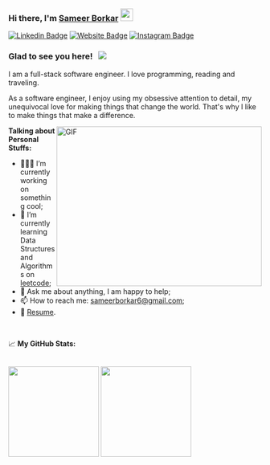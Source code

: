 ### Hi there, I'm <a href="https://gkassym.netlify.app" target="_blank">Sameer Borkar</a> <img src="https://media.giphy.com/media/hvRJCLFzcasrR4ia7z/giphy.gif" width="25px">

[![Linkedin Badge](https://img.shields.io/badge/-LinkedIn-0e76a8?style=flat-square&logo=Linkedin&logoColor=white)](https://www.linkedin.com/in/sameer-borkar-3809b0b3/)
[![Website Badge](https://img.shields.io/badge/Website-3b5998?style=flat-square&logo=google-chrome&logoColor=white)](https://sameer-555.github.io/Resume/#)
[![Instagram Badge](https://img.shields.io/badge/-Instagram-e4405f?style=flat-square&logo=Instagram&logoColor=white)](https://www.instagram.com/sameerr555/?hl=en)

### Glad to see you here! &nbsp; ![](https://visitor-badge.glitch.me/badge?page_id=sameer-555.sameer-555)

I am a full-stack software engineer. I love programming, reading and traveling.

As a software engineer, I enjoy using my obsessive attention to detail, my unequivocal love for making things that change the world. That's why I like to make things that make a difference.

<img align="right" alt="GIF" src="https://github.com/Gapur/Gapur/blob/master/coding.gif?raw=true" width="408" height="318" />
  

**Talking about Personal Stuffs:**

- 👨🏻‍💻 I’m currently working on something cool;
- 🚀 I’m currently learning Data Structures and Algorithms on [leetcode](https://leetcode.com/sameer-555/);
- 💬 Ask me about anything, I am happy to help;
- 📫 How to reach me: sameerborkar6@gmail.com;
- 📝 [Resume](https://docs.google.com/document/d/1hA2q5OsX3up-vAOmEJudYAu-hiJ-x-AEtGYrHzhrFOE).

</br>


📈 **My GitHub Stats:**
<br><br>

<p>
  <img height="180em" src="https://github-readme-stats.vercel.app/api?username=sameer-555&show_icons=true&hide_border=true&&count_private=true&include_all_commits=true" />
  <img height="180em" src="https://github-readme-stats.vercel.app/api/top-langs/?username=sameer-555&exclude_repo=KNN-Image-Classification&show_icons=true&hide_border=true&layout=compact&langs_count=8"/>
</p>

